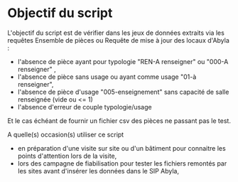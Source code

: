 # Objectif du script
L'objectif du script est de vérifier dans les jeux de données extraits via les requêtes Ensemble de pièces ou Requête de mise à jour des locaux d'Abyla : 

* l'absence de pièce ayant pour typologie "REN-A renseigner" ou "000-A renseigner" ,
* l'absence de pièce sans usage ou ayant comme usage "01-à renseigner",
* l'absence de pièce d'usage "005-enseignement" sans capacité de salle renseignée (vide ou <= 1)
* l'absence d'erreur de couple typologie/usage

Et le cas échéant de fournir un fichier csv des pièces ne passant pas le test.

A quelle(s) occasion(s) utiliser ce script

* en préparation d'une visite sur site ou d'un bâtiment pour connaitre les points d'attention lors de la visite,
* lors des campagne de fiabilisation pour tester les fichiers remontés par les sites avant d'insérer les données dans le SIP Abyla,
